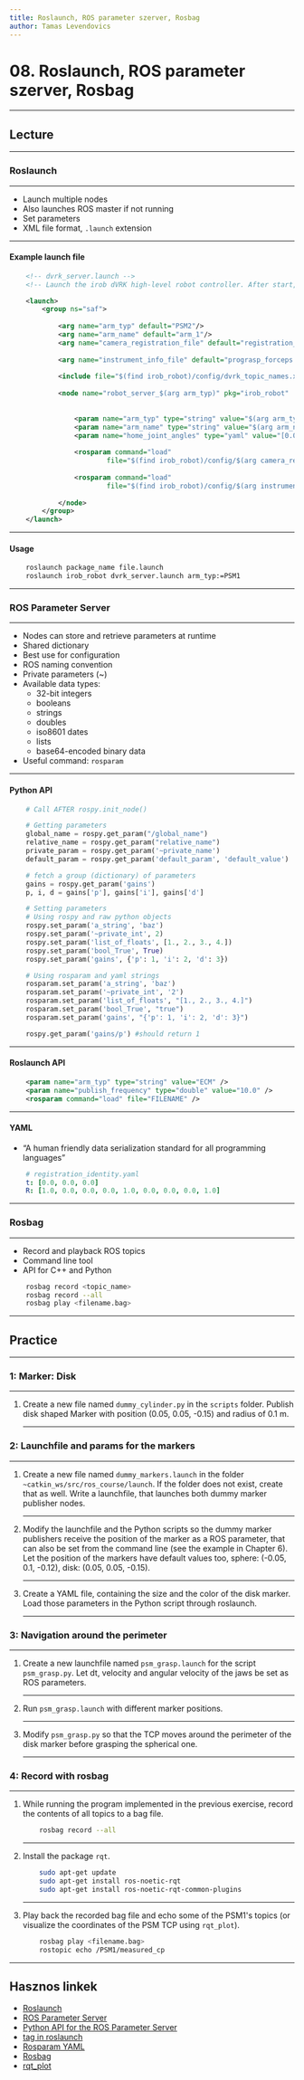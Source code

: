 ```yaml
---
title: Roslaunch, ROS parameter szerver, Rosbag
author: Tamas Levendovics
---
```


# 08. Roslaunch, ROS parameter szerver, Rosbag

---


## Lecture



---

### Roslaunch

---

- Launch multiple nodes
- Also launches ROS master if not running
- Set parameters
- XML file format, `.launch` extension

---

#### Example launch file


```xml
    <!-- dvrk_server.launch -->
    <!-- Launch the irob dVRK high-level robot controller. After start, it will wait for irob_msgs/Robot actions -->

    <launch>
        <group ns="saf">
  
            <arg name="arm_typ" default="PSM2"/>
	        <arg name="arm_name" default="arm_1"/>
	        <arg name="camera_registration_file" default="registration_psm1.yaml"/>
		
	        <arg name="instrument_info_file" default="prograsp_forceps.yaml"/>
	
            <include file="$(find irob_robot)/config/dvrk_topic_names.xml" /> 
  	
	        <node name="robot_server_$(arg arm_typ)" pkg="irob_robot"  type="robot_server_dvrk"
	                                                                             output="screen">
  		
  	            <param name="arm_typ" type="string" value="$(arg arm_typ)" />
	            <param name="arm_name" type="string" value="$(arg arm_name)" />
                <param name="home_joint_angles" type="yaml" value="[0.0, 0.0, 0.0, 0.0, 0.0, 0.0]" />
				
	            <rosparam command="load" 
	                    file="$(find irob_robot)/config/$(arg camera_registration_file)"/>
				
	            <rosparam command="load" 
	                    file="$(find irob_robot)/config/$(arg instrument_info_file)"/>
				
	        </node>
        </group>
    </launch>
```

---

#### Usage


```bash
    roslaunch package_name file.launch
    roslaunch irob_robot dvrk_server.launch arm_typ:=PSM1
```

---

### ROS Parameter Server

---

- Nodes can store and retrieve parameters at runtime
- Shared dictionary
- Best use for configuration
- ROS naming convention
- Private parameters (~)
- Available data types:
    - 32-bit integers
    - booleans
    - strings
    - doubles
    - iso8601 dates
    - lists
    - base64-encoded binary data 
- Useful command: `rosparam`

---

#### Python API

```python
    # Call AFTER rospy.init_node()

    # Getting parameters
    global_name = rospy.get_param("/global_name")
    relative_name = rospy.get_param("relative_name")
    private_param = rospy.get_param('~private_name')
    default_param = rospy.get_param('default_param', 'default_value')

    # fetch a group (dictionary) of parameters
    gains = rospy.get_param('gains')
    p, i, d = gains['p'], gains['i'], gains['d']

    # Setting parameters
    # Using rospy and raw python objects
    rospy.set_param('a_string', 'baz')
    rospy.set_param('~private_int', 2)
    rospy.set_param('list_of_floats', [1., 2., 3., 4.])
    rospy.set_param('bool_True', True)
    rospy.set_param('gains', {'p': 1, 'i': 2, 'd': 3})

    # Using rosparam and yaml strings
    rosparam.set_param('a_string', 'baz')
    rosparam.set_param('~private_int', '2')
    rosparam.set_param('list_of_floats', "[1., 2., 3., 4.]")
    rosparam.set_param('bool_True', "true")
    rosparam.set_param('gains', "{'p': 1, 'i': 2, 'd': 3}")

    rospy.get_param('gains/p') #should return 1
```

---

#### Roslaunch API

```xml
    <param name="arm_typ" type="string" value="ECM" />
    <param name="publish_frequency" type="double" value="10.0" />
    <rosparam command="load" file="FILENAME" />
```

---

#### YAML

- “A human friendly data serialization standard for all programming languages”

```yaml
    # registration_identity.yaml
    t: [0.0, 0.0, 0.0]
    R: [1.0, 0.0, 0.0, 0.0, 1.0, 0.0, 0.0, 0.0, 1.0]
```

---

### Rosbag

---

- Record and playback ROS topics
- Command line tool
- API for C++ and Python

```bash
    rosbag record <topic_name>
    rosbag record --all
    rosbag play <filename.bag>
```



---

## Practice

---



### 1: Marker: Disk

---

1. Create a new file named `dummy_cylinder.py` in the `scripts` folder. Publish disk shaped Marker with position (0.05, 0.05, -0.15) and radius of 0.1 m. 

    ---
    
### 2: Launchfile and params for the markers

---

1. Create a new file named `dummy_markers.launch` in the folder `~catkin_ws/src/ros_course/launch`. If the folder does not exist, create that as well. Write a launchfile, that launches both dummy marker publisher nodes.

    ---

2. Modify the launchfile and the Python scripts so the dummy marker publishers receive the position of the marker as a ROS parameter, that can also be set from the command line (see the example in Chapter 6). Let the position of the markers have default values too, sphere: (-0.05, 0.1, -0.12), disk: (0.05, 0.05, -0.15).

    ---

3. Create a YAML file, containing the size and the color of the disk marker. Load those parameters in the Python script through roslaunch.

    ---
    
    
### 3: Navigation around the perimeter

---

1. Create a new launchfile named `psm_grasp.launch` for the script `psm_grasp.py`. Let dt, velocity and angular velocity of the jaws be set as ROS parameters.
  

    ---
    
2. Run `psm_grasp.launch` with different marker positions.

    ---
    
4. Modify `psm_grasp.py` so that the TCP moves around the perimeter of the disk marker before grasping the spherical one.

    ---

### 4: Record with rosbag

---

1. While running the program implemented in the previous exercise, record the contents of all topics to a bag file.

    ```bash
        rosbag record --all
    ```
    
    ---

2. Install the package `rqt`.

    ```bash
        sudo apt-get update
        sudo apt-get install ros-noetic-rqt
        sudo apt-get install ros-noetic-rqt-common-plugins
    ```

    ---

4. Play back the recorded bag file and echo some of the PSM1's topics (or visualize the coordinates of the PSM TCP using `rqt_plot`).

    ```bash
        rosbag play <filename.bag>
        rostopic echo /PSM1/measured_cp
    ```


---



## Hasznos linkek
- [Roslaunch](http://wiki.ros.org/roslaunch)
- [ROS Parameter Server](http://wiki.ros.org/Parameter%20Server)
- [Python API for the ROS Parameter Server](http://wiki.ros.org/rospy/Overview/Parameter%20Server)
- [<param> tag in roslaunch](http://wiki.ros.org/roslaunch/XML/param)
- [Rosparam YAML](http://wiki.ros.org/rosparam)
- [Rosbag](http://wiki.ros.org/rosbag/Commandline)
- [rqt_plot](http://wiki.ros.org/rqt_plot)












